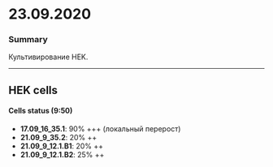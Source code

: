 23.09.2020
==========

### Summary
Культивирование HEK.

---

## HEK cells
#### Cells status (9:50)

- **17.09_16_35.1**: 90% +++ (локальный перерост)
- **21.09_9_35.2**: 20% ++
- **21.09_9_12.1.B1**: 20% ++
- **21.09_9_12.1.B2**: 25% ++
